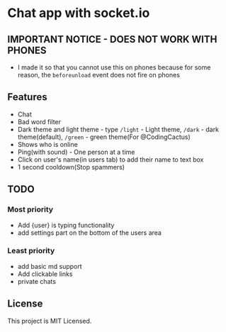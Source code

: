 # Chat app with socket.io 

## IMPORTANT NOTICE - DOES NOT WORK WITH PHONES

* I made it so that you cannot use this on phones because for some reason, the `beforeunload` event does not fire on phones

## Features

* Chat
* Bad word filter
* Dark theme and light theme - type `/light` - Light theme, `/dark` - dark theme(default), `/green` - green theme(For @CodingCactus)
* Shows who is online
* Ping(with sound) - One person at a time
* Click on user's name(in users tab) to add their name to text box
* 1 second cooldown(Stop spammers)

## TODO

### Most priority

* Add {user} is typing functionality
* add settings part on the bottom of the users area

### Least priority

* add basic md support
* Add clickable links
* private chats

## License

This project is MIT Licensed.
